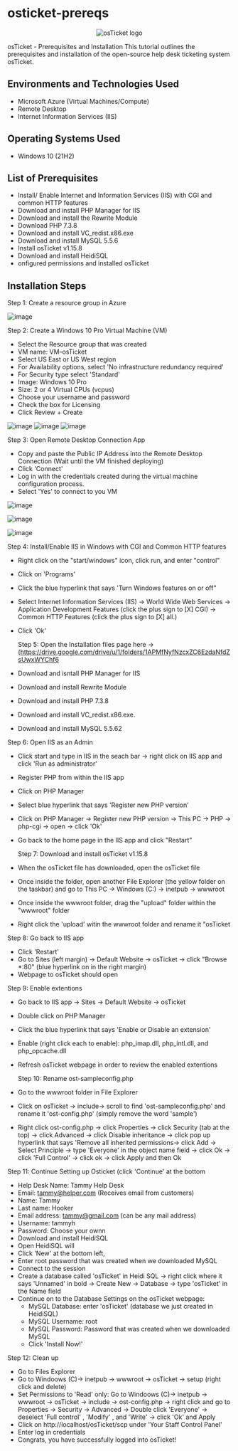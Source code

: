 # osticket-prereqs
<p align="center">
<img src="https://i.imgur.com/Clzj7Xs.png" alt="osTicket logo"/>
</p>

osTicket - Prerequisites and Installation
This tutorial outlines the prerequisites and installation of the open-source help desk ticketing system osTicket.<br />




<h2>Environments and Technologies Used</h2>

- Microsoft Azure (Virtual Machines/Compute)
- Remote Desktop
- Internet Information Services (IIS)

<h2>Operating Systems Used </h2>

- Windows 10</b> (21H2)

<h2>List of Prerequisites</h2>

- Install/ Enable Internet and Information Services (IIS) with CGI and common HTTP features
- Download and install PHP Manager for IIS
- Download and install the Rewrite Module
- Download PHP 7.3.8
- Download and install VC_redist.x86.exe
- Download and install MySQL 5.5.6
- Install osTicket v1.15.8
- Download and install HeidiSQL
- onfigured permissions and installed osTicket

<h2>Installation Steps</h2>
Step 1: Create a resource group in Azure


![image](https://github.com/user-attachments/assets/c0fbf5e9-08c0-4563-af7d-088b35f0c516)







Step 2: Create a Windows 10 Pro Virtual Machine (VM)

- Select the Resource group that was created
- VM name: VM-osTicket
- Select US East or US West region
- For Availability options, select 'No infrastructure redundancy required'
- For Security type select 'Standard'
- Image: Windows 10 Pro
- Size: 2 or 4 Virtual CPUs (vcpus)
- Choose your username and password
- Check the box for Licensing
- Click Review + Create

![image](https://github.com/user-attachments/assets/ab380386-7dc9-4f05-b695-c31df4d3343c)
![image](https://github.com/user-attachments/assets/1d722509-d976-48f2-8ddf-660f128f78cc)
![image](https://github.com/user-attachments/assets/1b15f4a4-e9e8-42a1-a716-0d307e8381e8)



Step 3: Open Remote Desktop Connection App

- Copy and paste the Public IP Address into the Remote Desktop Connection (Wait until the VM finished deploying)
- Click 'Connect'
- Log in with the credentials created during the virtual machine configuration process.
- Select 'Yes' to connect to you VM

![image](https://github.com/user-attachments/assets/c6945131-8cf5-4b32-9a0c-14f6f001df24)

![image](https://github.com/user-attachments/assets/51a29ce9-cb42-4ba7-bbde-9b9b428d7775)

![image](https://github.com/user-attachments/assets/491439eb-158f-49dc-bb27-7aabed4f3a11)



Step 4: Install/Enable IIS in Windows with CGI and Common HTTP features

- Right click on the "start/windows" icon, click run, and enter "control"
- Click on 'Programs'
- Click the blue hyperlink that says 'Turn Windows features on or off"
- Select Internet Information Services (IIS) -> World Wide Web Services -> Application Development Features (click the plus sign to [X] CGI) -> Common HTTP Features (click the plus sign to [X] all.)
- Click 'Ok'



  Step 5: Open the Installation files page here -> (https://drive.google.com/drive/u/1/folders/1APMfNyfNzcxZC6EzdaNfdZsUwxWYChf6

- Download and isntall PHP Manager for IIS
- Download and install Rewrite Module
- Download and install PHP 7.3.8
- Download and install VC_redist.x86.exe.
- Download and install MySQL 5.5.62


Step 6: Open IIS as an Admin

- Click start and type in IIS in the seach bar -> right click on IIS app and click 'Run as administrator'
- Register PHP from within the IIS app
- Click on PHP Manager
- Select blue hyperlink that says 'Register new PHP version'
- Click on PHP Manager -> Register new PHP version -> This PC -> PHP -> php-cgi -> open -> click 'Ok'
- Go back to the home page in the IIS app and click "Restart"


  Step 7: Download and install osTicket v1.15.8

- When the osTicket file has downloaded, open the osTicket file
- Once inside the folder, open another File Explorer (the yellow folder on the taskbar) and go to This PC -> Windows (C:) -> inetpub -> wwwroot
- Once inside the wwwroot folder, drag the "upload" folder within the "wwwroot" folder
- Right click the 'upload' witin the wwwroot folder and rename it "osTicket


Step 8: Go back to IIS app

- Click 'Restart'
- Go to Sites (left margin) -> Default Website -> osTicket ->  click "Browse *:80" (blue hyperlink on in the right margin)
- Webpage to osTicket should open


Step 9: Enable extentions

- Go back to IIS app -> Sites -> Default Website -> osTicket
- Double click on PHP Manager
- Click the blue hyperlink that says 'Enable or Disable an extension'
- Enable (right click each to enable): php_imap.dll, php_intl.dll, and php_opcache.dll
- Refresh osTicket webpage in order to review the enabled extentions

  Step 10: Rename ost-sampleconfig.php

- Go to the wwwroot folder in File Explorer
- Click on osTicket -> include-> scroll to find 'ost-sampleconfig.php' and rename it 'ost-config.php' (simply remove the word 'sample')
- Right click ost-config.php -> click Properties -> click Security (tab at the top) -> click Advanced -> click Disable inheritance -> click pop up hyperlink that says 'Remove all inherited permissions-> click Add -> Select Principle -> type 'Everyone' in the object name field -> click Ok -> click 'Full Control' -> click ok -> click Apply and then Ok


Step 11: Continue Setting up Osticket (click 'Continue' at the bottom

- Help Desk Name: Tammy Help Desk
- Email: tammy@helper.com (Receives email from customers)
- Name: Tammy
- Last name: Hooker
- Email address: tammy@gmail.com (can be any mail address)
- Username: tammyh
- Password: Choose your ownn
- Download and install HeidiSQL
- Open HeidiSQL will
- Click 'New' at the bottom left,
- Enter root password that was created when we downloaded MySQL
- Connect to the session
- Create a database called 'osTicket' in Heidi SQL -> right click where it says 'Unnamed' in bold -> Create New -> Database -> type 'osTicket' in the Name field
- Continue on to the Database Settings on the osTicket webpage:
  - MySQL Database: enter 'osTicket' (database we just created in HeidiSQL)
  - MySQL Username: root
  - MySQL Password: Password that was created when we downloaded MySQL
  - Click 'Install Now!'


Step 12: Clean up

- Go to Files Explorer
- Go to Windoows (C)-> inetpub -> wwwroot -> osTicket -> setup (right click and delete)
- Set Permissions to 'Read' only: Go to Windoows (C)-> inetpub -> wwwroot -> osTicket -> include -> ost-config.php -> right click and go to Properties -> Security -> Advanced -> Double click 'Everyone' -> deselect 'Full control' , 'Modify' , and 'Write' -> click 'Ok' and Apply
- Click on http://localhost/osTicket/scp under 'Your Staff Control Panel'
- Enter log in credentials
- Congrats, you have successfully logged into osTicket!
